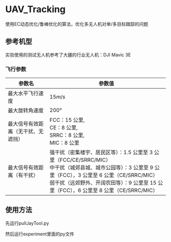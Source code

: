 # UAV_Tracking
使用EC动态优化/鲁棒优化的算法，优化多无人机对单/多目标跟踪的问题
## 参考机型
实验使用的测试无人机参考了大疆的行业无人机：DJI Mavic 3E
### 飞行参数
| 参数名               | 参数值                                                                                                                                                                 |  
|-------------------|---------------------------------------------------------------------------------------------------------------------------------------------------------------------|
| 最大水平飞行速度          | $15m/s$                                                                                                                                                             |
| 最大旋转角速度           | $200°$                                                                                                                                                              |
| 最大信号有效距离（无干扰、无遮挡） | FCC：15 公里,<br>CE：8 公里,<br>SRRC：8 公里,<br>MIC：8 公里                                                                                                                    
| 最大信号有效距离（有干扰）     | 强干扰（密集楼宇、居民区等）：1.5 公里至 3 公里（FCC/CE/SRRC/MIC）<br>中干扰（城郊县城、城市公园等）：3 公里至 9 公里（FCC），3 公里至 6 公里（CE/SRRC/MIC）<br>弱干扰（远郊野外、开阔农田等）：9 公里至 15 公里（FCC），6 公里至 8 公里（CE/SRRC/MIC） 
## 使用方法
先运行pullJayTool.py

然后运行experiment里面的py文件